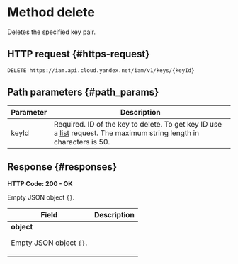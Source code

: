 # Method delete
Deletes the specified key pair.
 

 
## HTTP request {#https-request}
```
DELETE https://iam.api.cloud.yandex.net/iam/v1/keys/{keyId}
```
 
## Path parameters {#path_params}
 
Parameter | Description
--- | ---
keyId | Required. ID of the key to delete. To get key ID use a [list](/docs/iam/api-ref/Key/list) request.  The maximum string length in characters is 50.
 
## Response {#responses}
**HTTP Code: 200 - OK**

Empty JSON object `` {} ``.
 
Field | Description
--- | ---
 | **object**<br><p>Empty JSON object <code>{}</code>.</p> 